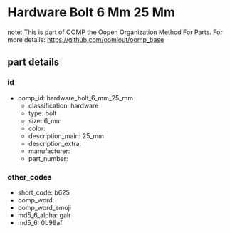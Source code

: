 # Hardware Bolt 6 Mm 25 Mm  

note: This is part of OOMP the Oopen Organization Method For Parts. For more details: https://github.com/oomlout/oomp_base

##  part details





### id
* oomp_id: hardware_bolt_6_mm_25_mm
  * classification: hardware
  * type: bolt
  * size: 6_mm
  * color: 
  * description_main: 25_mm
  * description_extra: 
  * manufacturer: 
  * part_number: 

### other_codes
* short_code: b625
* oomp_word: 
* oomp_word_emoji 
* md5_6_alpha: galr
* md5_6: 0b99af